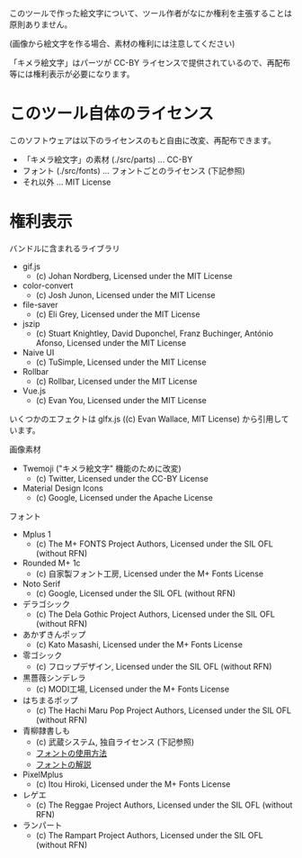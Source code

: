 このツールで作った絵文字について、ツール作者がなにか権利を主張することは原則ありません。

(画像から絵文字を作る場合、素材の権利には注意してください)

「キメラ絵文字」はパーツが CC-BY ライセンスで提供されているので、再配布等には権利表示が必要になります。

# このツール自体のライセンス

このソフトウェアは以下のライセンスのもと自由に改変、再配布できます。

- 「キメラ絵文字」の素材 (./src/parts) ... CC-BY
- フォント (./src/fonts) ... フォントごとのライセンス (下記参照)
- それ以外 ... MIT License

# 権利表示

バンドルに含まれるライブラリ
- gif.js
  - (c) Johan Nordberg, Licensed under the MIT License
- color-convert
  - (c) Josh Junon, Licensed under the MIT License
- file-saver
  - (c) Eli Grey, Licensed under the MIT License
- jszip
  - (c) Stuart Knightley, David Duponchel, Franz Buchinger, António Afonso, Licensed under the MIT License
- Naive UI
  - (c) TuSimple, Licensed under the MIT License
- Rollbar
  - (c) Rollbar, Licensed under the MIT License
- Vue.js
  - (c) Evan You, Licensed under the MIT License

いくつかのエフェクトは glfx.js ((c) Evan Wallace, MIT License) から引用しています。

画像素材
- Twemoji ("キメラ絵文字" 機能のために改変)
  - (c) Twitter, Licensed under the CC-BY License
- Material Design Icons
  - (c) Google, Licensed under the Apache License

フォント
- Mplus 1
  - (c) The M+ FONTS Project Authors, Licensed under the SIL OFL (without RFN)
- Rounded M+ 1c
  - (c) 自家製フォント工房, Licensed under the M+ Fonts License
- Noto Serif
  - (c) Google, Licensed under the SIL OFL (without RFN)
- デラゴシック
  - (c) The Dela Gothic Project Authors, Licensed under the SIL OFL (without RFN)
- あかずきんポップ
  - (c) Kato Masashi, Licensed under the M+ Fonts License
- 零ゴシック
  - (c) フロップデザイン, Licensed under the SIL OFL (without RFN)
- 黒薔薇シンデレラ
  - (c) MODI工場, Licensed under the M+ Fonts License
- はちまるポップ
  - (c) The Hachi Maru Pop Project Authors, Licensed under the SIL OFL (without RFN)
- 青柳隷書しも
  - (c) 武蔵システム, 独自ライセンス (下記参照)
  - [フォントの使用方法](https://github.com/zk-phi/MEGAMOJI/blob/master/resources/SIMO/readme.txt)
  - [フォントの解説](https://github.com/zk-phi/MEGAMOJI/blob/master/resources/SIMO/description.pdf)
- PixelMplus
  - (c) Itou Hiroki, Licensed under the M+ Fonts License
- レゲエ
  - (c) The Reggae Project Authors, Licensed under the SIL OFL (without RFN)
- ランパート
  - (c) The Rampart Project Authors, Licensed under the SIL OFL (without RFN)
